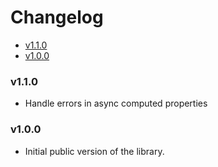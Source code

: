 <!-- START doctoc generated TOC please keep comment here to allow auto update -->
<!-- DON'T EDIT THIS SECTION, INSTEAD RE-RUN doctoc TO UPDATE -->
# Changelog

- [v1.1.0](#v110)
- [v1.0.0](#v100)

<!-- END doctoc generated TOC please keep comment here to allow auto update -->

### v1.1.0

  * Handle errors in async computed properties

### v1.0.0

 * Initial public version of the library.
